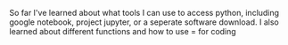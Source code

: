 So far I've learned about what tools I can use to access python, including google notebook, project jupyter, or a seperate software download. 
I also learned about different functions and how to use = for coding
